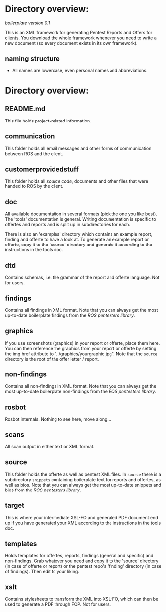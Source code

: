 # Directory overview:
_boilerplate version 0.1_

This is an XML framework for generating Pentest Reports and Offers for clients. You download the whole framework whenever you need to write a new document (so every document exists in its own framework).



## naming structure
+ All names are lowercase, even personal names and abbreviations.

# Directory overview:

## README.md
This file holds project-related information.

## communication
This folder holds all email messages and other forms of communication between ROS and the client.

## customerprovidedstuff
This folder holds all *source code*, documents and other files that were handed to ROS by the client.

## doc
All available documentation in several formats (pick the one you like best). The 'tools' documentation is general. Writing documentation is specific to offertes and reports and is split up in subdirectories for each.

There is also an 'examples' directory which contains an example report, finding and offerte to have a look at. To generate an example report or offerte, copy it to the 'source' directory and generate it according to the instructions in the tools doc.

## dtd
Contains schemas, i.e. the grammar of the report and offerte language. Not for users.

## findings
Contains all findings in XML format. Note that you can always get the most up-to-date boilerplate findings from the *ROS pentesters library*.

## graphics
If you use screenshots (graphics) in your report or offerte, place them here. You can then reference the graphics from your report or offerte by setting the img href attribute to "../graphics/yourgraphic.jpg".
Note that the `source` directory is the root of the offer letter / report.

## non-findings
Contains all non-findings in XML format. Note that you can always get the most up-to-date boilerplate non-findings from the *ROS pentesters library*.

## rosbot
Rosbot internals. Nothing to see here, move along...

## scans
All scan output in either text or XML format.

## source
This folder holds the offerte as well as pentest XML files. In `source` there is a subdirectory `snippets` containing boilerplate text for reports and offertes, as well as bios. Note that you can always get the most up-to-date snippets and bios from the *ROS pentesters library*.

## target
This is where your intermediate XSL-FO and generated PDF document end up if you have generated your XML according to the instructions in the tools doc.

## templates
Holds templates for offertes, reports, findings (general and specific) and non-findings. Grab whatever you need and copy it to the 'source' directory (in case of offerte or report) or the pentest repo's 'finding' directory (in case of findings). Then edit to your liking.

## xslt
Contains stylesheets to transform the XML into XSL-FO, which can then be used to generate a PDF through FOP. Not for users.
